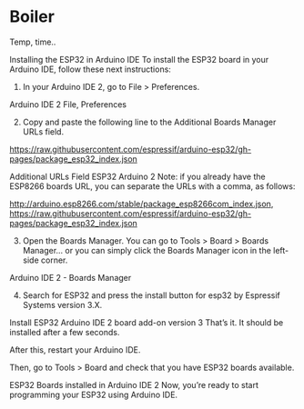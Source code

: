 # Boiler
Temp, time..

Installing the ESP32 in Arduino IDE
To install the ESP32 board in your Arduino IDE, follow these next instructions:

1. In your Arduino IDE 2, go to File > Preferences.

Arduino IDE 2 File, Preferences

2. Copy and paste the following line to the Additional Boards Manager URLs field.

https://raw.githubusercontent.com/espressif/arduino-esp32/gh-pages/package_esp32_index.json

Additional URLs Field ESP32 Arduino 2
Note: if you already have the ESP8266 boards URL, you can separate the URLs with a comma, as follows:

http://arduino.esp8266.com/stable/package_esp8266com_index.json, https://raw.githubusercontent.com/espressif/arduino-esp32/gh-pages/package_esp32_index.json

3. Open the Boards Manager. You can go to Tools > Board > Boards Manager… or you can simply click the Boards Manager icon in the left-side corner.

Arduino IDE 2 - Boards Manager

4. Search for ESP32 and press the install button for esp32 by Espressif Systems version 3.X.

Install ESP32 Arduino IDE 2 board add-on version 3
That’s it. It should be installed after a few seconds.

After this, restart your Arduino IDE.

Then, go to Tools > Board and check that you have ESP32 boards available.

ESP32 Boards installed in Arduino IDE 2
Now, you’re ready to start programming your ESP32 using Arduino IDE.